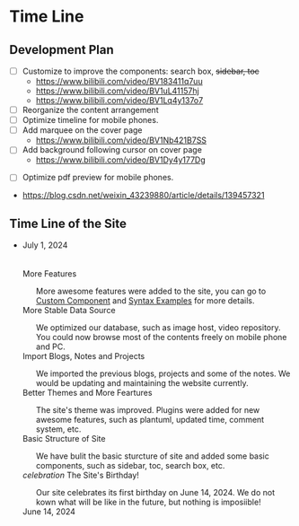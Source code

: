# Time Line

## Development Plan

<!-- The top one is the first one to be completed -->
- [ ] Customize to improve the components: search box, <s>sidebar, toc</s>
  - https://www.bilibili.com/video/BV183411q7uu
  - https://www.bilibili.com/video/BV1uL41157hj
  - https://www.bilibili.com/video/BV1Lq4y137o7
- [ ] Reorganize the content arrangement
- [ ] Optimize timeline for mobile phones.
- [ ] Add marquee on the cover page 
  - https://www.bilibili.com/video/BV1Nb421B7SS
- [ ] Add background following cursor on cover page
  - https://www.bilibili.com/video/BV1Dy4y177Dg
<!-- - [ ] Add awesome components
  - https://www.bilibili.com/video/BV1uS4y1f7EL -->
- [ ] Optimize pdf preview for mobile phones.
- https://blog.csdn.net/weixin_43239880/article/details/139457321

## Time Line of the Site

<div class='center'>
<ul class="timeline-list">
<li class="timeline-item">
    <div class="timeline-item_tail"></div>
    <div class="timeline-item_tail_add" style='top:10px'></div>
    <div class="timeline-item_wrapper">

<!--  --> 
<!-------------- Add Time Block Below -------------->
<!-- -------------------------------------------- -->
<div class="timeline-item_node"></div>
<div class="timeline-item_timestamp">July 1, 2024</div>
<div class="timeline-item_content"><br><br><!-- 每块顶部单独留一些空间 -->
<!------------------------------------>
<div class="tbox"><div class='outerBox'><div class="dateLeftBox"><div>
<tl-title>More Features</tl-title><ul>
More awesome features were added to the site, you can go to <a href="Blogs\SiteFeatures\CustomComponent.md">Custom Component</a> and <a href="Blogs\SiteFeatures\Syntax Examples.md">Syntax Examples</a> for more details.
</ul></div></div></div></div>
<!------------------------------------>
<div class="tbox"><div class='outerBox'><div class="dateBox"><div>
<tl-title>More Stable Data Source</tl-title>
<ul>
We optimized our database, such as image host, video repository. You could now browse  most of the contents freely on mobile phone and PC.
</ul></div></div></div></div>
<!------------------------------------>
<div class="tbox"><div class='outerBox'><div class="dateLeftBox"><div>
<tl-title> Import Blogs, Notes and Projects </tl-title><ul>
We imported the previous blogs, projects and some of the notes. 
We would be updating and maintaining the website currently.
</ul></div></div></div></div>
<!------------------------------------>
<div class="tbox"><div class='outerBox'><div class="dateBox"><div>
<tl-title>Better Themes and More Feartures</tl-title><ul>
The site's theme was improved. Plugins were added for new awesome features, such as plantuml, updated time, comment system, etc.
</ul></div></div></div></div>
<!------------------------------------>
<div class="tbox"><div class='outerBox'><div class="dateLeftBox"><div>
<tl-title>Basic Structure of Site</tl-title><ul>
We have bulit the basic sturcture of site and added some basic components,
such as sidebar, toc, search box, etc.
</ul></div></div></div></div>
<!------------------------------------>
<div class="tbox"><div class='outerBox'><div class="dateBox"><div>
<tl-title><i class="material-icons-outlined md-light md-36 md-light" style='font-size:14px;'>celebration</i> The Site's Birthday!</tl-title><ul>
Our site celebrates its first birthday on June 14, 2024. 
We do not kown what will be like in the future, but nothing is imposiible! 
</ul></div></div></div></div>
<!------------------------------------>
</div>
<!-- --------------------------------------------- -->
<!-------------- Add Time Bolock Above -------------->
<!--  -->
<!--  -->
<!-------------- Add Time Node Below -------------->
    <div class="timeline-item_node"></div>
    <div class="timeline-item_timestamp">June 14, 2024</div>
<!-------------- Add Time Node Above -------------->
    </div>
</li>
</ul>
</div>

<!-- Use the code here if you need to add one time block -->

<!-------------- Add Time Block Below -------------->
<!---- 

<div class="timeline-item_node"></div>
<div class="timeline-item_timestamp">July 1, 2024</div>
<div class="timeline-item_content"><br><br>
<div class="tbox"><div class='outerBox'><div class="dateLeftBox"><div>
<tl-title>Basic Structure of Site</tl-title><ul>
We have bulit the basic sturcture of site and added some basic components, such as sidebar, toc, search box, etc.
</ul></div></div></div></div>
</div>

---->
<!-------------- Add Time Bolock Above -------------->
